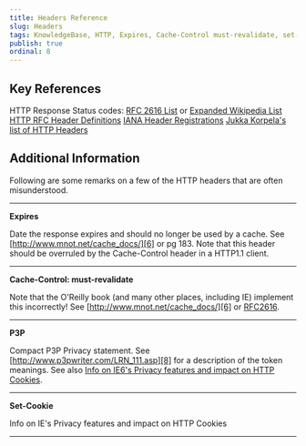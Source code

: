 ```yaml
---
title: Headers Reference
slug: Headers
tags: KnowledgeBase, HTTP, Expires, Cache-Control must-revalidate, set-cookie
publish: true
ordinal: 8
---
```


Key References
--------------

HTTP Response Status codes: [RFC 2616 List][1] or [Expanded Wikipedia List][2]
[HTTP RFC Header Definitions][3]
[IANA Header Registrations][4]
[Jukka Korpela's list of HTTP Headers][5]

Additional Information
----------------------

Following are some remarks on a few of the HTTP headers that are often misunderstood.

* * *

**Expires**

Date the response expires and should no longer be used by a cache.  See [http://www.mnot.net/cache_docs/][6] or pg 183.  Note that this header should be overruled by the Cache-Control header in a HTTP1.1 client.

* * *

**Cache-Control: must-revalidate**	

Note that the O'Reilly book (and many other places, including IE) implement this incorrectly! See [http://www.mnot.net/cache_docs/][6] or [RFC2616][7].

* * *

**P3P**	

Compact P3P Privacy statement.  See [http://www.p3pwriter.com/LRN_111.asp][8] for a description of the token meanings.  See also [Info on IE6's Privacy features and impact on HTTP Cookies][9].

* * *

**Set-Cookie**	 

Info on IE's Privacy features and impact on HTTP Cookies

* * *

[1]: http://www.w3.org/Protocols/rfc2616/rfc2616-sec10.html
[2]: http://en.wikipedia.org/wiki/List_of_HTTP_status_codes
[3]: http://www.w3.org/Protocols/rfc2616/rfc2616-sec14.html
[4]: http://www.iana.org/assignments/message-headers/message-header-index.html
[5]: http://www.cs.tut.fi/~jkorpela/http.html
[6]: http://www.mnot.net/cache_docs/
[7]: http://www.faqs.org/rfcs/rfc2616.html
[8]: http://www.p3pwriter.com/LRN_111.asp
[9]: http://msdn.microsoft.com/en-us/library/ms537343.aspx

